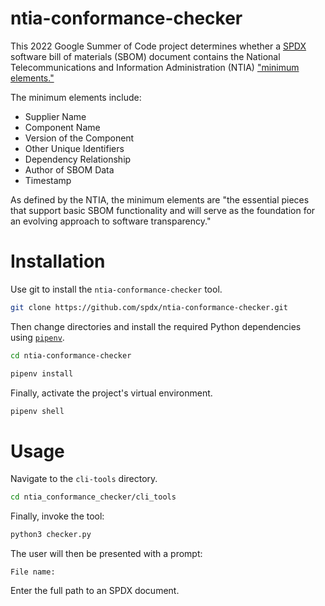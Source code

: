 # ntia-conformance-checker

This 2022 Google Summer of Code project determines whether a [SPDX](https://spdx.dev/) software bill of materials (SBOM) document contains the National Telecommunications and Information Administration (NTIA) ["minimum elements."](https://www.ntia.doc.gov/files/ntia/publications/sbom_minimum_elements_report.pdf)

The minimum elements include:
- Supplier Name
- Component Name
- Version of the Component
- Other Unique Identifiers
- Dependency Relationship
- Author of SBOM Data
- Timestamp

As defined by the NTIA, the minimum elements are "the essential pieces that support basic SBOM functionality and will serve as the foundation for an evolving approach to software transparency."

# Installation

Use git to install the `ntia-conformance-checker` tool.

```bash
git clone https://github.com/spdx/ntia-conformance-checker.git
```

Then change directories and install the required Python dependencies using [`pipenv`](https://pipenv.pypa.io/en/latest/).

```bash
cd ntia-conformance-checker
```

```bash
pipenv install
```

Finally, activate the project's virtual environment.

```bash
pipenv shell
```

# Usage

 Navigate to the `cli-tools` directory.

 ```bash
 cd ntia_conformance_checker/cli_tools
 ```

Finally, invoke the tool:

```bash
python3 checker.py
```

The user will then be presented with a prompt:

```
File name: 
```

Enter the full path to an SPDX document. 
